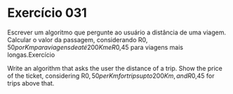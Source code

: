 # Exercício 031
Escrever um algoritmo que pergunte ao usuário a distância de uma viagem. Calcular o valor da passagem,
considerando R$0,50 por Km para viagens de até 200Km e R$0,45 para viagens mais longas.Exercício

Write an algorithm that asks the user the distance of a trip. Show the price of the ticket, considering
R$0,50 per Km for trips up to 200Km, and R$0,45 for trips above that.
